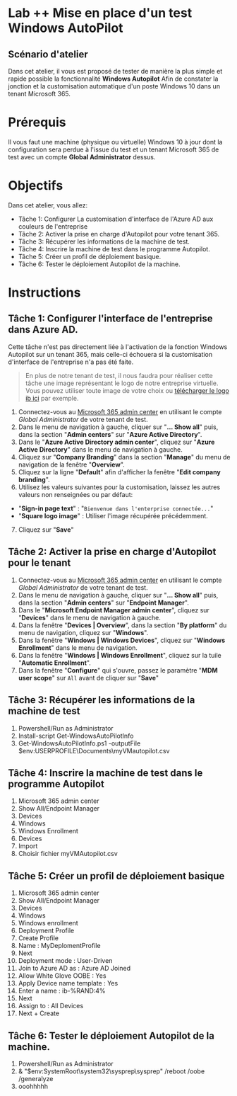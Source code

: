 # Lab ++ Mise en place d'un test Windows AutoPilot
## Scénario d'atelier
Dans cet atelier, il vous est proposé de tester de manière la plus simple et rapide possible la fonctionnalité **Windows Autopilot** Afin de constater la jonction et la customisation automatique d'un poste Windows 10 dans un tenant Microsoft 365.
# Prérequis
Il vous faut une machine (physique ou virtuelle) Windows 10 à jour dont la configuration sera perdue à l'issue du test et un tenant Microsoft 365 de test avec un compte **Global Administrator** dessus.
# Objectifs
Dans cet atelier, vous allez:
+ Tâche 1: Configurer La customisation d'interface de l'Azure AD aux couleurs de l'entreprise
+ Tâche 2: Activer la prise en charge d'Autopilot pour votre tenant 365.
+ Tâche 3: Récupérer les informations de la machine de test.
+ Tâche 4: Inscrire la machine de test dans le programme Autopilot.
+ Tâche 5: Créer un profil de déploiement basique.
+ Tâche 6: Tester le déploiement Autopilot de la machine.
# Instructions
## Tâche 1: Configurer l'interface de l'entreprise dans Azure AD.
Cette tâche n'est pas directement liée à l'activation de la fonction Windows Autopilot sur un tenant 365, mais celle-ci échouera si la customisation d'interface de l'entreprise n'a pas été faite.
>En plus de notre tenant de test, il nous faudra pour réaliser cette tâche une image représentant le logo de notre entreprise virtuelle. Vous pouvez utiliser toute image de votre choix ou [télécharger le logo ib ici](https://www.ib-formation.fr/Portals/0/logo_ib.png) par exemple.
1. Connectez-vous au [Microsoft 365 admin center](https://admin.microsoft.com) en utilisant le compte *Global Administrator* de votre tenant de test.
1. Dans le menu de navigation à gauche, cliquer sur "**... Show all**" puis, dans la section "**Admin centers**" sur "**Azure Active Directory**".
1. Dans le "**Azure Active Directory admin center**", cliquez sur "**Azure Active Directory**" dans le menu de navigation à gauche.
1. Cliquez sur "**Company Branding**" dans la section "**Manage**" du menu de navigation de la fenêtre "**Overview**".
1. Cliquez sur la ligne "**Default**" afin d'afficher la fenêtre "**Edit company branding**".
1. Utilisez les valeurs suivantes pour la customisation, laissez les autres valeurs non renseignées ou par défaut:
  - "**Sign-in page text**" : "```Bienvenue dans l'enterprise connectée...```"
  - "**Square logo image**" : Utiliser l'image récupérée précédemment.
7. Cliquez sur "**Save**" 
## Tâche 2: Activer la prise en charge d'Autopilot pour le tenant
1. Connectez-vous au [Microsoft 365 admin center](https://admin.microsoft.com) en utilisant le compte *Global Administrator* de votre tenant de test.
1. Dans le menu de navigation à gauche, cliquer sur "**... Show all**" puis, dans la section "**Admin centers**" sur "**Endpoint Manager**".
1. Dans le "**Microsoft Endpoint Manager admin center**", cliquez sur "**Devices**" dans le menu de navigation à gauche.
1. Dans la fenêtre "**Devices | Overview**", dans la section "**By platform**" du menu de navigation, cliquez sur "**Windows**".
1. Dans la fenêtre "**Windows | Windows Devices**", cliquez sur "**Windows Enrollment**" dans le menu de navigation.
1. Dans la fenêtre "**Windows | Windows Enrollment**", cliquez sur la tuile "**Automatic Enrollment**".
1. Dans la fenêtre "**Configure**" qui s'ouvre, passez le paramètre "**MDM user scope**" sur ```All``` avant de cliquer sur "**Save**"
## Tâche 3: Récupérer les informations de la machine de test
1. Powershell/Run as Administrator
1. Install-script Get-WindowsAutoPilotInfo
1. Get-WindowsAutoPilotInfo.ps1 -outputFile $env:USERPROFILE\Documents\myVMautopilot.csv
## Tâche 4: Inscrire la machine de test dans le programme Autopilot
1. Microsoft 365 admin center
1. Show All/Endpoint Manager
1. Devices
1. Windows
1. Windows Enrollment
1. Devices
1. Import
1. Choisir fichier myVMAutopilot.csv
## Tâche 5: Créer un profil de déploiement basique
1. Microsoft 365 admin center
1. Show All/Endpoint Manager
1. Devices
1. Windows
1. Windows enrollment
1. Deployment Profile
1. Create Profile
1. Name : MyDeplomentProfile
1. Next
1. Deployment mode : User-Driven
1. Join to Azure AD as : Azure AD Joined
1. Allow White Glove OOBE : Yes
1. Apply Device name template : Yes
1. Enter a name : ib-%RAND:4%
1. Next
1. Assign to : All Devices
1. Next + Create
## Tâche 6: Tester le déploiement Autopilot de la machine.
1. Powershell/Run as Administrator
1. & "$env:SystemRoot\system32\sysprep\sysprep" /reboot /oobe /generalyze
1. ooohhhhh
